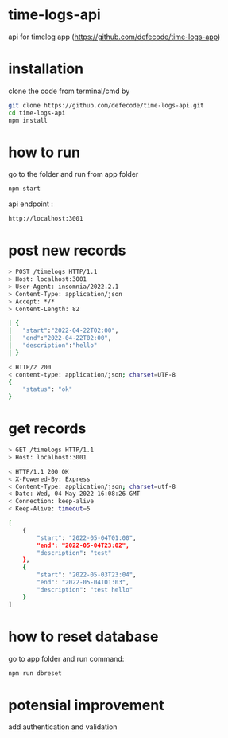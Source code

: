 # time-logs-api
api for timelog app (https://github.com/defecode/time-logs-app)

# installation
clone the code from terminal/cmd by 

```sh
git clone https://github.com/defecode/time-logs-api.git
cd time-logs-api
npm install
```

# how to run
go to the folder and run from app folder

```sh
npm start
```

api endpoint : 

```sh
http://localhost:3001
```

# post new records

```sh
> POST /timelogs HTTP/1.1
> Host: localhost:3001
> User-Agent: insomnia/2022.2.1
> Content-Type: application/json
> Accept: */*
> Content-Length: 82

| {
| 	"start":"2022-04-22T02:00",
| 	"end":"2022-04-22T02:00",
| 	"description":"hello"
| }
```

```sh
< HTTP/2 200 
< content-type: application/json; charset=UTF-8
{
	"status": "ok"
}
```

# get records

```sh
> GET /timelogs HTTP/1.1
> Host: localhost:3001
```

```sh
< HTTP/1.1 200 OK
< X-Powered-By: Express
< Content-Type: application/json; charset=utf-8
< Date: Wed, 04 May 2022 16:08:26 GMT
< Connection: keep-alive
< Keep-Alive: timeout=5

[
	{
		"start": "2022-05-04T01:00",
		"end": "2022-05-04T23:02",
		"description": "test"
	},
	{
		"start": "2022-05-03T23:04",
		"end": "2022-05-04T01:03",
		"description": "test hello"
	}
]
```

# how to reset database

go to app folder and run command:

```sh
npm run dbreset
```

# potensial improvement

add authentication and validation